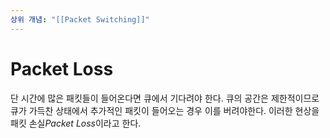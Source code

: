 ```yaml
---
상위 개념: "[[Packet Switching]]"
---
```

# Packet Loss
단 시간에 많은 패킷들이 들어온다면 큐에서 기다려야 한다. 큐의 공간은 제한적이므로 큐가 가득찬 상태에서 추가적인 패킷이 들어오는 경우 이를 버려야한다. 이러한 현상을 패킷 손실*Packet Loss*이라고 한다.